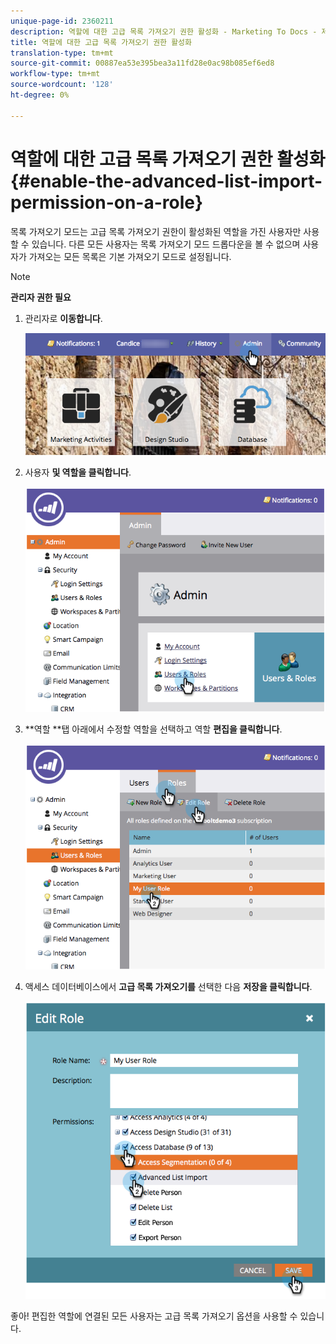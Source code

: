 ```yaml
---
unique-page-id: 2360211
description: 역할에 대한 고급 목록 가져오기 권한 활성화 - Marketing To Docs - 제품 설명서
title: 역할에 대한 고급 목록 가져오기 권한 활성화
translation-type: tm+mt
source-git-commit: 00887ea53e395bea3a11fd28e0ac98b085ef6ed8
workflow-type: tm+mt
source-wordcount: '128'
ht-degree: 0%

---
```



# 역할에 대한 고급 목록 가져오기 권한 활성화 {#enable-the-advanced-list-import-permission-on-a-role}

목록 가져오기 모드는 고급 목록 가져오기 권한이 활성화된 역할을 가진 사용자만 사용할 수 있습니다. 다른 모든 사용자는 목록 가져오기 모드 드롭다운을 볼 수 없으며 사용자가 가져오는 모든 목록은 기본 가져오기 모드로 설정됩니다.

>[!NOTE]
>
>**관리자 권한 필요**

1. 관리자로 **이동합니다**.

   ![](assets/adminhand-2.png)

1. 사용자 **및 역할을 클릭합니다**.

   ![](assets/image2014-9-17-11-3a50-3a38.png)

1. **역할 **탭 아래에서 수정할 역할을 선택하고 역할 **편집을 클릭합니다**.

   ![](assets/image2014-9-17-11-3a51-3a49.png)

1. 액세스 데이터베이스에서 **고급 목록 가져오기를** 선택한 다음 **저장을 클릭합니다**.

   ![](assets/four-1.png)

좋아! 편집한 역할에 연결된 모든 사용자는 고급 목록 가져오기 옵션을 사용할 수 있습니다.
